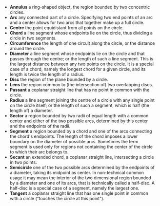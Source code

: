* **Annulus** a ring-shaped object, the region bounded by two concentric circles.
* **Arc** any connected part of a circle. Specifying two end points of an arc and a center allows for two arcs that together make up a full circle.
* **Centre** the point equidistant from all points on the circle.
* **Chord** a line segment whose endpoints lie on the circle, thus dividing a circle in two segments.
* **Circumference** the length of one circuit along the circle, or the distance around the circle.
* **Diameter** a line segment whose endpoints lie on the circle and that passes through the centre; or the length of such a line segment. This is the largest distance between any two points on the circle. It is a special case of a chord, namely the longest chord for a given circle, and its length is twice the length of a radius.
* **Disc** the region of the plane bounded by a circle.
* **Lens** the region common to (the intersection of) two overlapping discs.
* **Passant** a coplanar straight line that has no point in common with the circle.
* **Radius** a line segment joining the centre of a circle with any single point on the circle itself; or the length of such a segment, which is half (the length of) a diameter.
* **Sector** a region bounded by two radii of equal length with a common center and either of the two possible arcs, determined by this center and the endpoints of the radii.
* **Segment** a region bounded by a chord and one of the arcs connecting the chord's endpoints. The length of the chord imposes a lower boundary on the diameter of possible arcs. Sometimes the term segment is used only for regions not containing the center of the circle to which their arc belongs to.
* **Secant** an extended chord, a coplanar straight line, intersecting a circle in two points.
* **Semicircle** one of the two possible arcs determined by the endpoints of a diameter, taking its midpoint as center. In non-technical common usage it may mean the interior of the two dimensional region bounded by a diameter and one of its arcs, that is technically called a half-disc. A half-disc is a special case of a segment, namely the largest one.
* **Tangent** a coplanar straight line that has one single point in common with a circle ("touches the circle at this point").